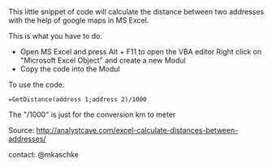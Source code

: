 This little snippet of code will calculate the distance between two addresses with the help of google maps in MS Excel.

This is what you have to do: 

* Open MS Excel and press Alt + F11 to open the VBA editor Right click on "Microsoft Excel Object" and create  a new Modul
* Copy the code into the Modul

To use the code:  
```
=GetDistance(address 1;address 2)/1000
```
The "/1000" is just for the conversion km to meter

Source: http://analystcave.com/excel-calculate-distances-between-addresses/

contact: @mkaschke
